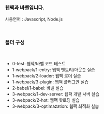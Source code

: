 ### 웹팩과 바벨입니다.

사용언어 : Javascript, Node.js

<br />

### 폴더 구성

<br />

-  0-test: 웹팩/바벨 코드 테스트
-  1-webpack/1-entry: 웹팩 엔트리/아웃풋 실습
-  1-webpack/2-loader: 웹팩 로더 실습
-  1-webpack/3-plugin: 웹팩 플러그인 실습
-  2-babel/1-babel: 바벨 실습
-  3-webpack/1-dev-server: 웹팩 개발 서버 실습
-  3-webpack/2-hot: 웹팩 핫로딩 실습
-  3-webpack/3-optimazation: 웹팩 최적화 실습
